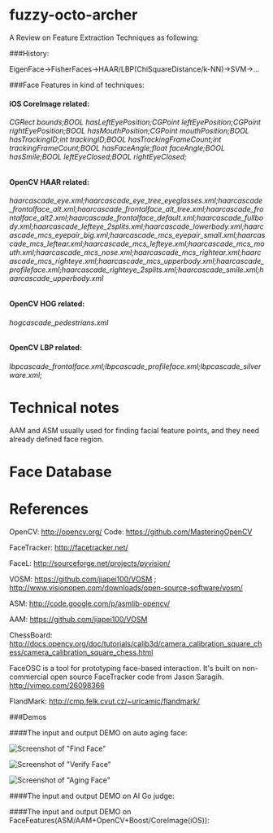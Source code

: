 fuzzy-octo-archer
=================

A Review on Feature Extraction Techniques as following:

###History:

EigenFace->FisherFaces->HAAR/LBP(ChiSquareDistance/k-NN)->SVM->...

###Face Features in kind of techniques:

#### iOS CoreImage related:

###### CGRect bounds;BOOL hasLeftEyePosition;CGPoint leftEyePosition;CGPoint rightEyePosition;BOOL hasMouthPosition;CGPoint mouthPosition;BOOL hasTrackingID;int trackingID;BOOL hasTrackingFrameCount;int trackingFrameCount;BOOL hasFaceAngle;float faceAngle;BOOL hasSmile;BOOL leftEyeClosed;BOOL rightEyeClosed;

#### OpenCV HAAR related:

###### haarcascade_eye.xml;haarcascade_eye_tree_eyeglasses.xml;haarcascade_frontalface_alt.xml;haarcascade_frontalface_alt_tree.xml;haarcascade_frontalface_alt2.xml;haarcascade_frontalface_default.xml;haarcascade_fullbody.xml;haarcascade_lefteye_2splits.xml;haarcascade_lowerbody.xml;haarcascade_mcs_eyepair_big.xml;haarcascade_mcs_eyepair_small.xml;haarcascade_mcs_leftear.xml;haarcascade_mcs_lefteye.xml;haarcascade_mcs_mouth.xml;haarcascade_mcs_nose.xml;haarcascade_mcs_rightear.xml;haarcascade_mcs_righteye.xml;haarcascade_mcs_upperbody.xml;haarcascade_profileface.xml;haarcascade_righteye_2splits.xml;haarcascade_smile.xml;haarcascade_upperbody.xml

#### OpenCV HOG related:

###### hogcascade_pedestrians.xml

#### OpenCV LBP related:

###### lbpcascade_frontalface.xml;lbpcascade_profileface.xml;lbpcascade_silverware.xml;

Technical notes
=================

AAM and ASM usually used for finding facial feature points, and they need already defined face region. 

Face Database
=================


References
=================

OpenCV: http://opencv.org/ Code: https://github.com/MasteringOpenCV

FaceTracker: http://facetracker.net/

FaceL: http://sourceforge.net/projects/pyvision/

VOSM: https://github.com/jiapei100/VOSM ; http://www.visionopen.com/downloads/open-source-software/vosm/

ASM: http://code.google.com/p/asmlib-opencv/

AAM: https://github.com/jiapei100/VOSM

ChessBoard: http://docs.opencv.org/doc/tutorials/calib3d/camera_calibration_square_chess/camera_calibration_square_chess.html

FaceOSC is a tool for prototyping face-based interaction. It's built on non-commercial open source FaceTracker code from Jason Saragih. http://vimeo.com/26098366

FlandMark: http://cmp.felk.cvut.cz/~uricamic/flandmark/ 

###Demos

####The input and output DEMO on auto aging face:

![Screenshot of "Find Face"](https://raw.githubusercontent.com/yangboz/fuzzy-octo-archer/master/snapshots/DEMO_Find_face.png)

![Screenshot of "Verify Face"](https://raw.githubusercontent.com/yangboz/fuzzy-octo-archer/master/snapshots/DEMO_vFace.png)

![Screenshot of "Aging Face"](https://raw.githubusercontent.com/yangboz/fuzzy-octo-archer/master/snapshots/DEMO_FaceAging.png)

####The input and output DEMO on AI Go judge:

####The input and output DEMO on FaceFeatures(ASM/AAM+OpenCV+Boost/CoreImage(iOS)):
